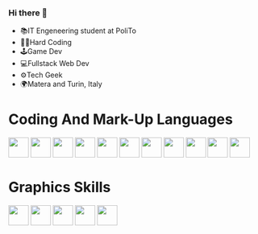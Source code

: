### Hi there 👋

* 📚IT Engeneering student at PoliTo
* 👨‍💻Hard Coding
* 🕹️Game Dev
* 💻Fullstack Web Dev
* ⚙️Tech Geek 
* 🌍Matera and Turin, Italy

# Coding And Mark-Up Languages

<link rel="stylesheet" href="https://cdn.jsdelivr.net/gh/devicons/devicon@v2.15.1/devicon.min.css">          
<p align="left">
<picture><img src="https://cdn.jsdelivr.net/gh/devicons/devicon/icons/c/c-original.svg" width="40"/></picture>   
<picture><img src="https://cdn.jsdelivr.net/gh/devicons/devicon/icons/cplusplus/cplusplus-original.svg" width="40"/></picture>
<picture><img src="https://cdn.jsdelivr.net/gh/devicons/devicon/icons/csharp/csharp-original.svg" width="40"/></picture>
<picture><img src="https://cdn.jsdelivr.net/gh/devicons/devicon/icons/java/java-original.svg" width="40"/></picture>
<picture><img src="https://cdn.jsdelivr.net/gh/devicons/devicon/icons/python/python-original.svg" width="40"/></picture>
<picture><img src="https://cdn.jsdelivr.net/gh/devicons/devicon/icons/html5/html5-original.svg" width="40"/></picture>
<picture><img src="https://cdn.jsdelivr.net/gh/devicons/devicon/icons/css3/css3-original.svg" width="40"/></picture>
<picture><img src="https://cdn.jsdelivr.net/gh/devicons/devicon/icons/javascript/javascript-original.svg" width="40"/></picture>
<picture><img src="https://cdn.jsdelivr.net/gh/devicons/devicon/icons/php/php-plain.svg" width="40"/></picture>
<picture><img src="https://cdn.jsdelivr.net/gh/devicons/devicon/icons/mysql/mysql-plain.svg" width="40"/></picture>
<picture><img src="https://cdn.jsdelivr.net/gh/devicons/devicon/icons/git/git-original.svg" width="40"/></picture>
</p>
  
# Graphics Skills
<link rel="stylesheet" href="https://cdn.jsdelivr.net/gh/devicons/devicon@v2.15.1/devicon.min.css">          
<p align="left">
<picture><img src="https://cdn.jsdelivr.net/gh/devicons/devicon/icons/photoshop/photoshop-plain.svg" width="40"/></picture>    
<picture><img src="https://cdn.jsdelivr.net/gh/devicons/devicon/icons/illustrator/illustrator-plain.svg" width="40"/></picture> 
<picture><img src="https://cdn.jsdelivr.net/gh/devicons/devicon/icons/aftereffects/aftereffects-original.svg" width="40"/></picture> 
<picture><img src="https://cdn.jsdelivr.net/gh/devicons/devicon/icons/premierepro/premierepro-original.svg" width="40"/></picture> 
<picture><img src="https://cdn.jsdelivr.net/gh/devicons/devicon/icons/blender/blender-original.svg" width="40"/></picture> 
</p>
